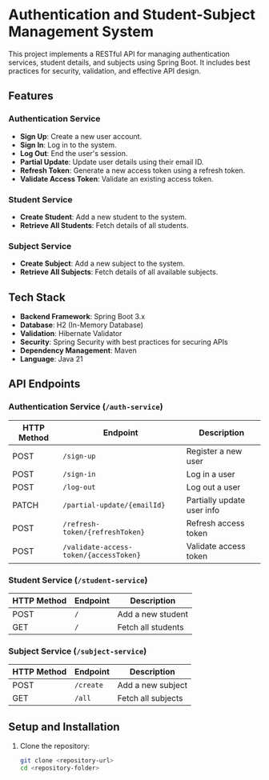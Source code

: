 # Authentication and Student-Subject Management System

This project implements a RESTful API for managing authentication services, student details, and subjects using Spring Boot. It includes best practices for security, validation, and effective API design.

## Features

### Authentication Service
- **Sign Up**: Create a new user account.
- **Sign In**: Log in to the system.
- **Log Out**: End the user's session.
- **Partial Update**: Update user details using their email ID.
- **Refresh Token**: Generate a new access token using a refresh token.
- **Validate Access Token**: Validate an existing access token.

### Student Service
- **Create Student**: Add a new student to the system.
- **Retrieve All Students**: Fetch details of all students.

### Subject Service
- **Create Subject**: Add a new subject to the system.
- **Retrieve All Subjects**: Fetch details of all available subjects.

## Tech Stack

- **Backend Framework**: Spring Boot 3.x
- **Database**: H2 (In-Memory Database)
- **Validation**: Hibernate Validator
- **Security**: Spring Security with best practices for securing APIs
- **Dependency Management**: Maven
- **Language**: Java 21

## API Endpoints

### Authentication Service (`/auth-service`)
| HTTP Method | Endpoint                          | Description                 |
|-------------|-----------------------------------|-----------------------------|
| POST        | `/sign-up`                       | Register a new user         |
| POST        | `/sign-in`                       | Log in a user               |
| POST        | `/log-out`                       | Log out a user              |
| PATCH       | `/partial-update/{emailId}`      | Partially update user info  |
| POST        | `/refresh-token/{refreshToken}`  | Refresh access token        |
| POST        | `/validate-access-token/{accessToken}` | Validate access token |

### Student Service (`/student-service`)
| HTTP Method | Endpoint         | Description           |
|-------------|------------------|-----------------------|
| POST        | `/`              | Add a new student     |
| GET         | `/`              | Fetch all students    |

### Subject Service (`/subject-service`)
| HTTP Method | Endpoint         | Description           |
|-------------|------------------|-----------------------|
| POST        | `/create`        | Add a new subject     |
| GET         | `/all`           | Fetch all subjects    |

## Setup and Installation

1. Clone the repository:
   ```bash
   git clone <repository-url>
   cd <repository-folder>
